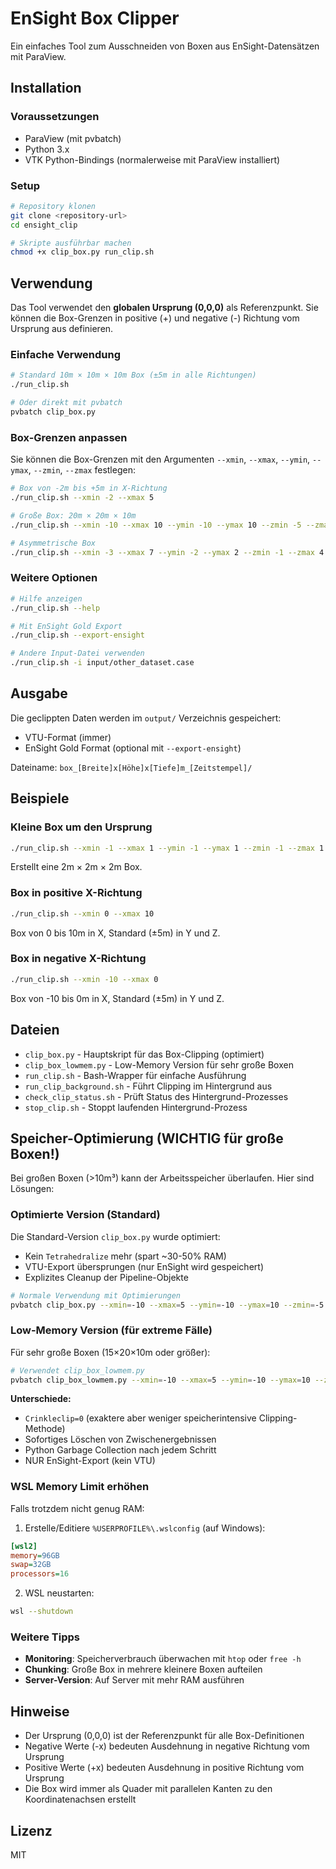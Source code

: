 # EnSight Box Clipper

Ein einfaches Tool zum Ausschneiden von Boxen aus EnSight-Datensätzen mit ParaView.

## Installation

### Voraussetzungen

- ParaView (mit pvbatch)
- Python 3.x
- VTK Python-Bindings (normalerweise mit ParaView installiert)

### Setup

```bash
# Repository klonen
git clone <repository-url>
cd ensight_clip

# Skripte ausführbar machen
chmod +x clip_box.py run_clip.sh
```

## Verwendung

Das Tool verwendet den **globalen Ursprung (0,0,0)** als Referenzpunkt. Sie können die Box-Grenzen in positive (+) und negative (-) Richtung vom Ursprung aus definieren.

### Einfache Verwendung

```bash
# Standard 10m × 10m × 10m Box (±5m in alle Richtungen)
./run_clip.sh

# Oder direkt mit pvbatch
pvbatch clip_box.py
```

### Box-Grenzen anpassen

Sie können die Box-Grenzen mit den Argumenten `--xmin`, `--xmax`, `--ymin`, `--ymax`, `--zmin`, `--zmax` festlegen:

```bash
# Box von -2m bis +5m in X-Richtung
./run_clip.sh --xmin -2 --xmax 5

# Große Box: 20m × 20m × 10m
./run_clip.sh --xmin -10 --xmax 10 --ymin -10 --ymax 10 --zmin -5 --zmax 5

# Asymmetrische Box
./run_clip.sh --xmin -3 --xmax 7 --ymin -2 --ymax 2 --zmin -1 --zmax 4
```

### Weitere Optionen

```bash
# Hilfe anzeigen
./run_clip.sh --help

# Mit EnSight Gold Export
./run_clip.sh --export-ensight

# Andere Input-Datei verwenden
./run_clip.sh -i input/other_dataset.case
```

## Ausgabe

Die geclippten Daten werden im `output/` Verzeichnis gespeichert:
- VTU-Format (immer)
- EnSight Gold Format (optional mit `--export-ensight`)

Dateiname: `box_[Breite]x[Höhe]x[Tiefe]m_[Zeitstempel]/`

## Beispiele

### Kleine Box um den Ursprung
```bash
./run_clip.sh --xmin -1 --xmax 1 --ymin -1 --ymax 1 --zmin -1 --zmax 1
```
Erstellt eine 2m × 2m × 2m Box.

### Box in positive X-Richtung
```bash
./run_clip.sh --xmin 0 --xmax 10
```
Box von 0 bis 10m in X, Standard (±5m) in Y und Z.

### Box in negative X-Richtung
```bash
./run_clip.sh --xmin -10 --xmax 0
```
Box von -10 bis 0m in X, Standard (±5m) in Y und Z.

## Dateien

- `clip_box.py` - Hauptskript für das Box-Clipping (optimiert)
- `clip_box_lowmem.py` - Low-Memory Version für sehr große Boxen
- `run_clip.sh` - Bash-Wrapper für einfache Ausführung
- `run_clip_background.sh` - Führt Clipping im Hintergrund aus
- `check_clip_status.sh` - Prüft Status des Hintergrund-Prozesses
- `stop_clip.sh` - Stoppt laufenden Hintergrund-Prozess

## Speicher-Optimierung (WICHTIG für große Boxen!)

Bei großen Boxen (>10m³) kann der Arbeitsspeicher überlaufen. Hier sind Lösungen:

### Optimierte Version (Standard)
Die Standard-Version `clip_box.py` wurde optimiert:
- Kein `Tetrahedralize` mehr (spart ~30-50% RAM)
- VTU-Export übersprungen (nur EnSight wird gespeichert)
- Explizites Cleanup der Pipeline-Objekte

```bash
# Normale Verwendung mit Optimierungen
pvbatch clip_box.py --xmin=-10 --xmax=5 --ymin=-10 --ymax=10 --zmin=-5 --zmax=5
```

### Low-Memory Version (für extreme Fälle)
Für sehr große Boxen (15×20×10m oder größer):

```bash
# Verwendet clip_box_lowmem.py
pvbatch clip_box_lowmem.py --xmin=-10 --xmax=5 --ymin=-10 --ymax=10 --zmin=-5 --zmax=5
```

**Unterschiede:**
- `Crinkleclip=0` (exaktere aber weniger speicherintensive Clipping-Methode)
- Sofortiges Löschen von Zwischenergebnissen
- Python Garbage Collection nach jedem Schritt
- NUR EnSight-Export (kein VTU)

### WSL Memory Limit erhöhen

Falls trotzdem nicht genug RAM:

1. Erstelle/Editiere `%USERPROFILE%\.wslconfig` (auf Windows):
```ini
[wsl2]
memory=96GB
swap=32GB
processors=16
```

2. WSL neustarten:
```bash
wsl --shutdown
```

### Weitere Tipps

- **Monitoring**: Speicherverbrauch überwachen mit `htop` oder `free -h`
- **Chunking**: Große Box in mehrere kleinere Boxen aufteilen
- **Server-Version**: Auf Server mit mehr RAM ausführen

## Hinweise

- Der Ursprung (0,0,0) ist der Referenzpunkt für alle Box-Definitionen
- Negative Werte (-x) bedeuten Ausdehnung in negative Richtung vom Ursprung
- Positive Werte (+x) bedeuten Ausdehnung in positive Richtung vom Ursprung
- Die Box wird immer als Quader mit parallelen Kanten zu den Koordinatenachsen erstellt

## Lizenz

MIT